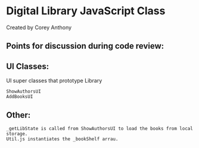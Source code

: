 # Digital Library JavaScript Class

Created by Corey Anthony

## Points for discussion during code review:



## UI Classes:

UI super classes that prototype Library

```
ShowAuthorsUI
AddBooksUI
```

## Other:

```
_getLibState is called from ShowAuthorsUI to load the books from local storage.
Util.js instantiates the _bookShelf arrau.
```
